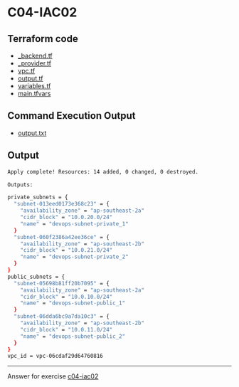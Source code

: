 # C04-IAC02

## Terraform code 
- [_backend.tf](_backend.tf)
- [_provider.tf](_provider.tf)
- [vpc.tf](vpc.tf)
- [output.tf](output.tf)
- [variables.tf](variables.tf)
- [main.tfvars](main.tfvars)

## Command Execution Output
- [output.txt](output.txt)

## Output

```bash
Apply complete! Resources: 14 added, 0 changed, 0 destroyed.

Outputs:

private_subnets = {
  "subnet-013eed0173e368c23" = {
    "availability_zone" = "ap-southeast-2a"
    "cidr_block" = "10.0.20.0/24"
    "name" = "devops-subnet-private_1"
  }
  "subnet-060f2386a42ee36ce" = {
    "availability_zone" = "ap-southeast-2b"
    "cidr_block" = "10.0.21.0/24"
    "name" = "devops-subnet-private_2"
  }
}
public_subnets = {
  "subnet-05698b81ff20b7095" = {
    "availability_zone" = "ap-southeast-2a"
    "cidr_block" = "10.0.10.0/24"
    "name" = "devops-subnet-public_1"
  }
  "subnet-06dda6bc9a7da10c3" = {
    "availability_zone" = "ap-southeast-2b"
    "cidr_block" = "10.0.11.0/24"
    "name" = "devops-subnet-public_2"
  }
}
vpc_id = vpc-06cdaf29d64760816
```

***
Answer for exercise [c04-iac02](chttps://github.com/devopsacademyau/academy/blob/c41e824fb2a2c55e3a30b2371a87e3a7551b6741/classes/04class/exercises/c04-iac02/README.md)